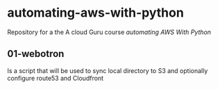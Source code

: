 # automating-aws-with-python

Repository for a the A cloud Guru course *automating AWS With Python*

## 01-webotron

Is a script that will be used to sync local directory to S3 and optionally configure route53 and Cloudfront
